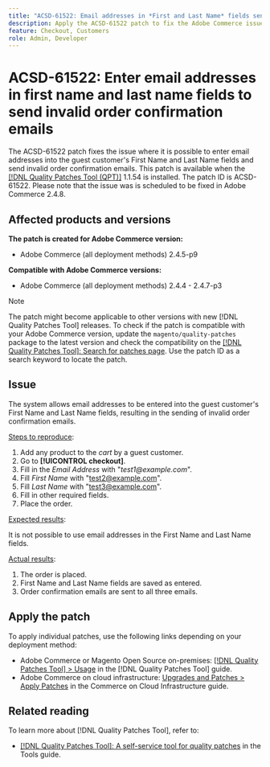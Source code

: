 ```yaml
---
title: "ACSD-61522: Email addresses in *First and Last Name* fields send invalid order confirmations"
description: Apply the ACSD-61522 patch to fix the Adobe Commerce issue where it is possible to enter email addresses into a guest customer's *[!UICONTROL First Name]* and *[!UICONTROL Last Name]* fields, leading to invalid order confirmation emails being sent.
feature: Checkout, Customers
role: Admin, Developer
---
```


# ACSD-61522: Enter email addresses in first name and last name fields to send invalid order confirmation emails

The ACSD-61522 patch fixes the issue where it is possible to enter email addresses into the guest customer's First Name and Last Name fields and send invalid order confirmation emails. This patch is available when the [[!DNL Quality Patches Tool (QPT)]](/help/tools/quality-patches-tool/quality-patches-tool-to-self-serve-quality-patches.md) 1.1.54 is installed. The patch ID is ACSD-61522. Please note that the issue was is scheduled to be fixed in Adobe Commerce 2.4.8.

## Affected products and versions

**The patch is created for Adobe Commerce version:**

* Adobe Commerce (all deployment methods) 2.4.5-p9

**Compatible with Adobe Commerce versions:**

* Adobe Commerce (all deployment methods) 2.4.4 - 2.4.7-p3

>[!NOTE]
>
>The patch might become applicable to other versions with new [!DNL Quality Patches Tool] releases. To check if the patch is compatible with your Adobe Commerce version, update the `magento/quality-patches` package to the latest version and check the compatibility on the [[!DNL Quality Patches Tool]: Search for patches page](https://experienceleague.adobe.com/tools/commerce-quality-patches/index.html). Use the patch ID as a search keyword to locate the patch.

## Issue

The system allows email addresses to be entered into the guest customer's First Name and Last Name fields, resulting in the sending of invalid order confirmation emails.

<u>Steps to reproduce</u>:

1. Add any product to the *cart* by a guest customer.
1. Go to **[!UICONTROL checkout]**.
1. Fill in the *Email Address* with "_test1@example.com_".
1. Fill *First Name* with "<test2@example.com>".
1. Fill *Last Name* with "<test3@example.com>".
1. Fill in other required fields.
1. Place the order.

<u>Expected results</u>:

It is not possible to use email addresses in the First Name and Last Name fields.

<u>Actual results</u>:

1. The order is placed.
1. First Name and Last Name fields are saved as entered.
1. Order confirmation emails are sent to all three emails.

## Apply the patch

To apply individual patches, use the following links depending on your deployment method:

* Adobe Commerce or Magento Open Source on-premises: [[!DNL Quality Patches Tool] > Usage](/help/tools/quality-patches-tool/usage.md) in the [!DNL Quality Patches Tool] guide.
* Adobe Commerce on cloud infrastructure: [Upgrades and Patches > Apply Patches](https://experienceleague.adobe.com/docs/commerce-cloud-service/user-guide/develop/upgrade/apply-patches.html) in the Commerce on Cloud Infrastructure guide.

## Related reading

To learn more about [!DNL Quality Patches Tool], refer to:

* [[!DNL Quality Patches Tool]: A self-service tool for quality patches](/help/tools/quality-patches-tool/quality-patches-tool-to-self-serve-quality-patches.md) in the Tools guide.
